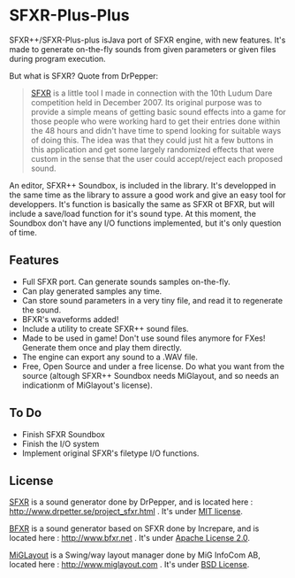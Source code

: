 SFXR-Plus-Plus
==============

SFXR++/SFXR-Plus-plus isJava port of SFXR engine, with new features.
It's made to generate on-the-fly sounds from given parameters or given files during program execution.

But what is SFXR?
Quote from DrPepper:
> [SFXR] is a little tool I made in connection with the 10th Ludum Dare competition held in December 2007. Its original purpose was to provide a simple means of getting basic sound effects into a game for those people who were working hard to get their entries done within the 48 hours and didn't have time to spend looking for suitable ways of doing this. The idea was that they could just hit a few buttons in this application and get some largely randomized effects that were custom in the sense that the user could accept/reject each proposed sound.

An editor, SFXR++ Soundbox, is included in the library. It's developped in the same time as the library to assure a good work and give an easy tool for developpers. It's function is basically the same as SFXR ot BFXR, but will include a save/load function for it's sound type. At this moment, the Soundbox don't have any I/O functions implemented, but it's only question of time.

Features
--------

- Full SFXR port. Can generate sounds samples on-the-fly.
- Can play generated samples any time.
- Can store sound parameters in a very tiny file, and read it to regenerate the sound.
- BFXR's waveforms added!
- Include a utility to create SFXR++ sound files.
- Made to be used in game! Don't use sound files anymore for FXes! Generate them once and play them directly.
- The engine can export any sound to a .WAV file.
- Free, Open Source and under a free license. Do what you want from the source (altough SFXR++ Soundbox needs MiGlayout, and so needs an indicationm of MiGlayout's license).

To Do
-----

- Finish SFXR Soundbox
- Finish the I/O system
- Implement original SFXR's filetype I/O functions.

License
-------

[SFXR][sfxr] is a sound generator done by DrPepper, and is located here : http://www.drpetter.se/project_sfxr.html . It's under [MIT license][mitlicense].

[BFXR][bfxr] is a sound generator based on SFXR done by Increpare, and is located here : http://www.bfxr.net . It's under [Apache License 2.0][apachelicense].

[MiGLayout][miglayout] is a Swing/way layout manager done by MiG InfoCom AB, located here : http://www.miglayout.com . It's under [BSD License][bsdlicense].


[sfxr]: http://www.drpetter.se/project_sfxr.html
[bfxr]: http://www.bfxr.net
[miglayout]: http://www.miglayout.com

[mitlicense]: http://opensource.org/licenses/mit-license.php
[apachelicense]: http://www.apache.org/licenses/LICENSE-2.0.html
[bsdlicense]: http://www.migcalendar.com/miglayout/versions/4.0/license.txt